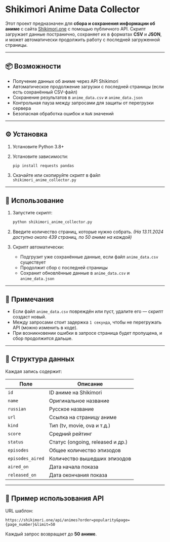 # Shikimori Anime Data Collector

Этот проект предназначен для **сбора и сохранения информации об аниме** с сайта [Shikimori.one](https://shikimori.one) с помощью публичного API.
Скрипт загружает данные постранично, сохраняет их в форматах **CSV** и **JSON**, и может автоматически продолжить работу с последней загруженной страницы.

---

## 📦 Возможности

* Получение данных об аниме через API Shikimori
* Автоматическое продолжение загрузки с последней страницы (если есть сохранённый CSV-файл)
* Сохранение результатов в `anime_data.csv` и `anime_data.json`
* Контрольная пауза между запросами для защиты от перегрузки сервера
* Безопасная обработка ошибок и `NaN` значений

---

## ⚙️ Установка

1. Установите Python 3.8+
2. Установите зависимости:

   ```bash
   pip install requests pandas
   ```
3. Скачайте или скопируйте скрипт в файл `shikimori_anime_collector.py`

---

## 🚀 Использование

1. Запустите скрипт:

   ```bash
   python shikimori_anime_collector.py
   ```

2. Введите количество страниц, которые нужно собрать.
   *(На 13.11.2024 доступно около 439 страниц, по 50 аниме на каждой)*

3. Скрипт автоматически:

   * Подгрузит уже сохранённые данные, если файл `anime_data.csv` существует
   * Продолжит сбор с последней страницы
   * Сохранит обновлённые данные в `anime_data.csv` и `anime_data.json`

---

## 🧠 Примечания

* Если файл `anime_data.csv` повреждён или пуст, удалите его — скрипт создаст новый.
* Между запросами стоит задержка `1 секунда`, чтобы не перегружать API (можно изменить в коде).
* При возникновении ошибки в запросе страница будет пропущена, и сбор продолжится дальше.

---

## 📁 Структура данных

Каждая запись содержит:

| Поле             | Описание                         |
| ---------------- | -------------------------------- |
| `id`             | ID аниме на Shikimori            |
| `name`           | Оригинальное название            |
| `russian`        | Русское название                 |
| `url`            | Ссылка на страницу аниме         |
| `kind`           | Тип (tv, movie, ova и т.д.)      |
| `score`          | Средний рейтинг                  |
| `status`         | Статус (ongoing, released и др.) |
| `episodes`       | Общее количество эпизодов        |
| `episodes_aired` | Количество вышедших эпизодов     |
| `aired_on`       | Дата начала показа               |
| `released_on`    | Дата окончания показа            |

---

## 🧩 Пример использования API

URL шаблон:

```
https://shikimori.one/api/animes?order=popularity&page={page_number}&limit=50
```

Каждый запрос возвращает до **50 аниме**.


